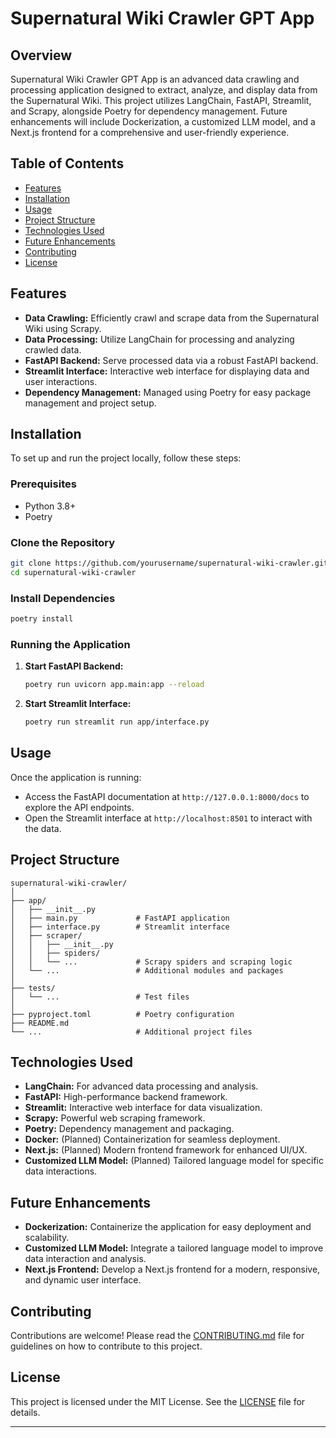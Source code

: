 # Supernatural Wiki Crawler GPT App

## Overview

Supernatural Wiki Crawler GPT App is an advanced data crawling and processing application designed to extract, analyze, and display data from the Supernatural Wiki. This project utilizes LangChain, FastAPI, Streamlit, and Scrapy, alongside Poetry for dependency management. Future enhancements will include Dockerization, a customized LLM model, and a Next.js frontend for a comprehensive and user-friendly experience.

## Table of Contents

- [Features](#features)
- [Installation](#installation)
- [Usage](#usage)
- [Project Structure](#project-structure)
- [Technologies Used](#technologies-used)
- [Future Enhancements](#future-enhancements)
- [Contributing](#contributing)
- [License](#license)

## Features

- **Data Crawling:** Efficiently crawl and scrape data from the Supernatural Wiki using Scrapy.
- **Data Processing:** Utilize LangChain for processing and analyzing crawled data.
- **FastAPI Backend:** Serve processed data via a robust FastAPI backend.
- **Streamlit Interface:** Interactive web interface for displaying data and user interactions.
- **Dependency Management:** Managed using Poetry for easy package management and project setup.

## Installation

To set up and run the project locally, follow these steps:

### Prerequisites

- Python 3.8+
- Poetry

### Clone the Repository

```bash
git clone https://github.com/yourusername/supernatural-wiki-crawler.git
cd supernatural-wiki-crawler
```

### Install Dependencies

```bash
poetry install
```

### Running the Application

1. **Start FastAPI Backend:**

    ```bash
    poetry run uvicorn app.main:app --reload
    ```

2. **Start Streamlit Interface:**

    ```bash
    poetry run streamlit run app/interface.py
    ```

## Usage

Once the application is running:

- Access the FastAPI documentation at `http://127.0.0.1:8000/docs` to explore the API endpoints.
- Open the Streamlit interface at `http://localhost:8501` to interact with the data.

## Project Structure

```
supernatural-wiki-crawler/
│
├── app/
│   ├── __init__.py
│   ├── main.py             # FastAPI application
│   ├── interface.py        # Streamlit interface
│   ├── scraper/
│   │   ├── __init__.py
│   │   ├── spiders/
│   │   └── ...             # Scrapy spiders and scraping logic
│   └── ...                 # Additional modules and packages
│
├── tests/
│   └── ...                 # Test files
│
├── pyproject.toml          # Poetry configuration
├── README.md
└── ...                     # Additional project files
```

## Technologies Used

- **LangChain:** For advanced data processing and analysis.
- **FastAPI:** High-performance backend framework.
- **Streamlit:** Interactive web interface for data visualization.
- **Scrapy:** Powerful web scraping framework.
- **Poetry:** Dependency management and packaging.
- **Docker:** (Planned) Containerization for seamless deployment.
- **Next.js:** (Planned) Modern frontend framework for enhanced UI/UX.
- **Customized LLM Model:** (Planned) Tailored language model for specific data interactions.

## Future Enhancements

- **Dockerization:** Containerize the application for easy deployment and scalability.
- **Customized LLM Model:** Integrate a tailored language model to improve data interaction and analysis.
- **Next.js Frontend:** Develop a Next.js frontend for a modern, responsive, and dynamic user interface.

## Contributing

Contributions are welcome! Please read the [CONTRIBUTING.md](link-to-contributing.md) file for guidelines on how to contribute to this project.

## License

This project is licensed under the MIT License. See the [LICENSE](LICENSE) file for details.

---
